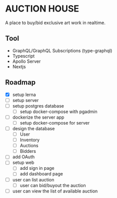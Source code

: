 # AUCTION HOUSE

A place to buy/bid exclusive art work in realtime.

## Tool

- GraphQL/GraphQL Subscriptions (type-graphql)
- Typescript
- Apollo Server
- Nextjs

## Roadmap

- [x] setup lerna
- [ ] setup server
- [ ] setup postgres database
  - [ ] setup docker-compose with pgadmin
- [ ] dockerize the server app
  - [ ] setup docker-compose for server
- [ ] design the database
  - [ ] User
  - [ ] Inventory
  - [ ] Auctions
  - [ ] Bidders
- [ ] add OAuth
- [ ] setup web
  - [ ] add sign in page
  - [ ] add dashboard page
- [ ] user can list auction
  - [ ] user can bid/buyout the auction
- [ ] user can view the list of available auction
